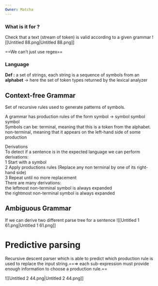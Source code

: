```yaml
---
Owner: Matcha
---
```

### What is it for ?
Check that a text (stream of token) is valid according to a given grammar
![[Untitled 88.png|Untitled 88.png]]
  
==We can’t just use regex==
  
### Language
**Def :** a set of strings, each string is a sequence of symbols from an **alphabet** → here the set of token types returned by the lexical analyzer
  
## Context-free Grammar
Set of recursive rules used to generate patterns of symbols.
  
A grammar has production rules of the form symbol → symbol symbol symbol  
Symbols can be:
terminal, meaning that this is a token from the alphabet.  
non-terminal, meaning that it appears on the left-hand side of some production
  
  
Derivations  
To detect if a sentence is in the expected language we can perform derivations:  
1 Start with a symbol  
2 Apply productions rules (Replace any non terminal by one of its right-hand side)  
3 Repeat until no more replacement  
There are many derivations:  
the leftmost non-terminal symbol is always expanded  
the rightmost non-terminal symbol is always expanded
  
## Ambiguous Grammar
If we can derive two different parse tree for a sentence
![[Untitled 1 61.png|Untitled 1 61.png]]
# Predictive parsing
Recursive descent parser which is able to predict which production rule is used to replace the input string.==⇒ each sub-expression must provide enough information to choose a production rule.==
  
  
![[Untitled 2 44.png|Untitled 2 44.png]]